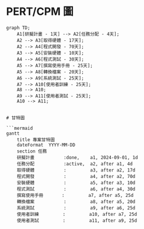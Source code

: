 # PERT/CPM 圖

```mermaid
graph TD;
    A1[研擬計畫 - 1天] --> A2[任務分配 - 4天];
    A2 --> A3[取得硬體 - 17天];
    A2 --> A4[程式開發 - 70天];
    A3 --> A5[安裝硬體 - 10天];
    A4 --> A6[程式測試 - 30天];
    A5 --> A7[撰寫使用手冊 - 25天];
    A5 --> A8[轉換檔案 - 20天];
    A6 --> A9[系統測試 - 25天];
    A7 --> A10[使用者訓練 - 25天];
    A8 --> A10;
    A9 --> A11[使用者測試 - 25天];
    A10 --> A11;


# 甘特圖

```mermaid
gantt
    title 專案甘特圖
    dateFormat  YYYY-MM-DD
    section 任務
    研擬計畫           :done,    a1, 2024-09-01, 1d
    任務分配           :active,  a2, after a1, 4d
    取得硬體           :         a3, after a2, 17d
    程式開發           :         a4, after a2, 70d
    安裝硬體           :         a5, after a3, 10d
    程式測試           :         a6, after a4, 30d
    撰寫使用手冊       :         a7, after a5, 25d
    轉換檔案           :         a8, after a5, 20d
    系統測試           :         a9, after a6, 25d
    使用者訓練         :         a10, after a7, 25d
    使用者測試         :         a11, after a9, 25d
